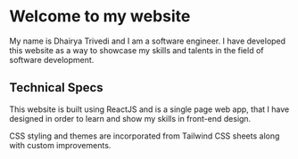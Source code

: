 # Welcome to my website

My name is Dhairya Trivedi and I am a software engineer. I have developed this website as a way to showcase my skills and talents in the field of software development.

## Technical Specs

This website is built using ReactJS and is a single page web app, that I have designed in order to learn and show my skills in front-end design.

CSS styling and themes are incorporated from Tailwind CSS sheets along with custom improvements.
